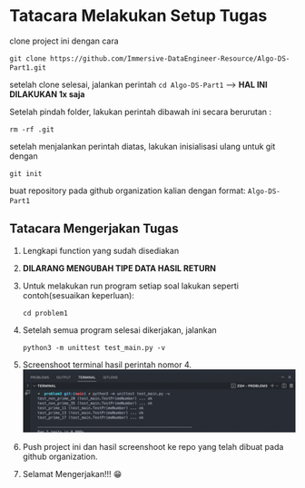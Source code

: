 # Tatacara Melakukan Setup Tugas

clone project ini dengan cara

```
git clone https://github.com/Immersive-DataEngineer-Resource/Algo-DS-Part1.git
```

setelah clone selesai, jalankan perintah `cd Algo-DS-Part1` --> **HAL INI DILAKUKAN 1x saja**

Setelah pindah folder, lakukan perintah dibawah ini secara berurutan :

```
rm -rf .git
```

setelah menjalankan perintah diatas, lakukan inisialisasi ulang untuk git dengan

```
git init
```

buat repository pada github organization kalian dengan format: `Algo-DS-Part1`

## Tatacara Mengerjakan Tugas

1. Lengkapi function yang sudah disediakan
2. **DILARANG MENGUBAH TIPE DATA HASIL RETURN**
3. Untuk melakukan run program setiap soal lakukan seperti contoh(sesuaikan keperluan):
   ```
   cd problem1
   ```
4. Setelah semua program selesai dikerjakan, jalankan
   ```
   python3 -m unittest test_main.py -v
   ```
5. Screenshoot terminal hasil perintah nomor 4.
   ![contoh](./running_test/problem-x-[example].png)

6. Push project ini dan hasil screenshoot ke repo yang telah dibuat pada github organization.
7. Selamat Mengerjakan!!! :grin:
